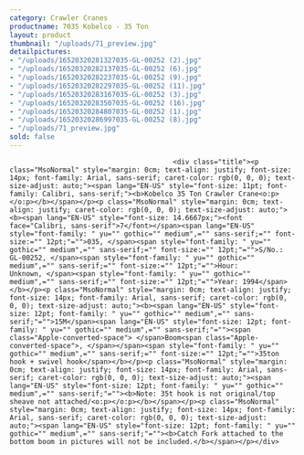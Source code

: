 ```yaml
---
category: Crawler Cranes
productname: 7035 Kobelco - 35 Ton
layout: product
thumbnail: "/uploads/71_preview.jpg"
detailpictures:
- "/uploads/16520320281327035-GL-00252 (2).jpg"
- "/uploads/16520320282137035-GL-00252 (6).jpg"
- "/uploads/16520320282237035-GL-00252 (9).jpg"
- "/uploads/16520320282297035-GL-00252 (11).jpg"
- "/uploads/16520320283167035-GL-00252 (3).jpg"
- "/uploads/16520320283507035-GL-00252 (16).jpg"
- "/uploads/16520320284807035-GL-00252 (1).jpg"
- "/uploads/16520320286997035-GL-00252 (8).jpg"
- "/uploads/71_preview.jpg"
sold: false
---
```


                                            <div class="title"><p class="MsoNormal" style="margin: 0cm; text-align: justify; font-size: 14px; font-family: Arial, sans-serif; caret-color: rgb(0, 0, 0); text-size-adjust: auto;"><span lang="EN-US" style="font-size: 11pt; font-family: Calibri, sans-serif;"><b>Kobelco 35 Ton Crawler Crane<o:p></o:p></b></span></p><p class="MsoNormal" style="margin: 0cm; text-align: justify; caret-color: rgb(0, 0, 0); text-size-adjust: auto;"><b><span lang="EN-US" style="font-size: 14.6667px;"><font face="Calibri, sans-serif">7</font></span><span lang="EN-US" style="font-family: " yu="" gothic="" medium",="" sans-serif;="" font-size:="" 12pt;"="">035, </span><span style="font-family: " yu="" gothic="" medium",="" sans-serif;="" font-size:="" 12pt;"="">S/No.: GL-00252, </span><span style="font-family: " yu="" gothic="" medium",="" sans-serif;="" font-size:="" 12pt;"="">Hour: Unknown, </span><span style="font-family: " yu="" gothic="" medium",="" sans-serif;="" font-size:="" 12pt;"="">Year: 1994</span></b></p><p class="MsoNormal" style="margin: 0cm; text-align: justify; font-size: 14px; font-family: Arial, sans-serif; caret-color: rgb(0, 0, 0); text-size-adjust: auto;"><b><span lang="EN-US" style="font-size: 12pt; font-family: " yu="" gothic="" medium",="" sans-serif;"="">15M</span><span lang="EN-US" style="font-size: 12pt; font-family: " yu="" gothic="" medium",="" sans-serif;"=""><span class="Apple-converted-space"> </span>Boom<span class="Apple-converted-space">, </span></span><span style="font-family: " yu="" gothic="" medium",="" sans-serif;="" font-size:="" 12pt;"="">35ton hook + swivel hook</span></b></p><p class="MsoNormal" style="margin: 0cm; text-align: justify; font-size: 14px; font-family: Arial, sans-serif; caret-color: rgb(0, 0, 0); text-size-adjust: auto;"><span lang="EN-US" style="font-size: 12pt; font-family: " yu="" gothic="" medium",="" sans-serif;"=""><b>Note: 35t hook is not original/top sheave not attached/<o:p></o:p></b></span></p><p class="MsoNormal" style="margin: 0cm; text-align: justify; font-size: 14px; font-family: Arial, sans-serif; caret-color: rgb(0, 0, 0); text-size-adjust: auto;"><span lang="EN-US" style="font-size: 12pt; font-family: " yu="" gothic="" medium",="" sans-serif;"=""><b>Catch Fork attached to the bottom boom in pictures will not be included.</b></span></p></div>

